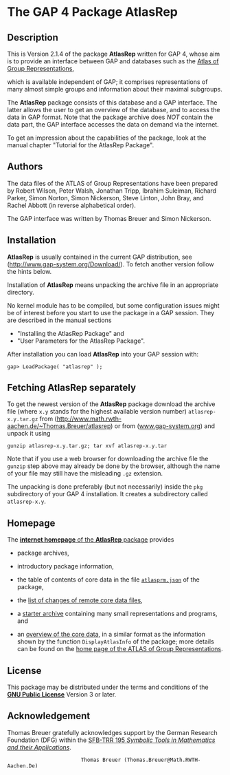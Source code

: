 
The GAP 4 Package **AtlasRep**
==============================

Description
-----------

This is Version 2.1.4 of the package **AtlasRep** written for GAP 4,
whose aim is to provide an interface between GAP and databases such as the
[Atlas of Group Representations](http://atlas.math.rwth-aachen.de/Atlas),

which is available independent of GAP;
it comprises representations of many almost simple groups
and information about their maximal subgroups.

The **AtlasRep** package consists of this database and a GAP interface.
The latter allows the user to get an overview of the database,
and to access the data in GAP format.
Note that the package archive does *NOT* contain the data part,
the GAP interface accesses the data on demand via the internet.

To get an impression about the capabilities of the package,
look at the manual chapter "Tutorial for the AtlasRep Package".


Authors
-------

The data files of the ATLAS of Group Representations have been prepared by
Robert Wilson, Peter Walsh, Jonathan Tripp, Ibrahim Suleiman, Richard Parker,
Simon Norton, Simon Nickerson, Steve Linton, John Bray, and Rachel Abbott
(in reverse alphabetical order).

The GAP interface was written by Thomas Breuer and Simon Nickerson.


Installation
------------

**AtlasRep** is usually contained in the current GAP distribution,
see (http://www.gap-system.org/Download/).
To fetch another version follow the hints below.

Installation of **AtlasRep** means unpacking the archive file
in an appropriate directory.

No kernel module has to be compiled,
but some configuration issues might be of interest
before you start to use the package in a GAP session.
They are described in the manual sections

- "Installing the AtlasRep Package" and
- "User Parameters for the AtlasRep Package".

After installation you can load **AtlasRep** into your GAP session with:

```
gap> LoadPackage( "atlasrep" );
```


Fetching **AtlasRep** separately
--------------------------------

To get the newest version of the **AtlasRep** package download the archive file
(where `x.y` stands for the highest available version number)
`atlasrep-x.y.tar.gz`
from (http://www.math.rwth-aachen.de/~Thomas.Breuer/atlasrep)
or from (www.gap-system.org)
and unpack it using
```
gunzip atlasrep-x.y.tar.gz; tar xvf atlasrep-x.y.tar
```
Note that if you use a web browser for downloading the archive file
the `gunzip` step above may already be done by the browser,
although the name of your file may still have the misleading `.gz` extension.

The unpacking is done preferably (but not necessarily) inside the `pkg`
subdirectory of your GAP 4 installation.
It creates a  subdirectory called `atlasrep-x.y`.


Homepage
--------

The [**internet homepage** of the **AtlasRep** package](http://www.math.rwth-aachen.de/~Thomas.Breuer/atlasrep)
provides

* package archives,

* introductory package information,

* the table of contents of core data in the file
  [`atlasprm.json`](http://www.math.rwth-aachen.de/~Thomas.Breuer/atlasrep/atlasprm.json)
  of the package,

* the [list of changes of remote core data files](http://www.math.rwth-aachen.de/~Thomas.Breuer/atlasrep/htm/data/changes.htm),

* a [starter archive](http://www.math.rwth-aachen.de/~Thomas.Breuer/atlasrep/atlasrepdata.tar.gz)
  containing many small representations and programs,
  and

* an [overview of the core data](http://www.math.rwth-aachen.de/~Thomas.Breuer/atlasrep/htm/data/),
  in a similar format as the information shown by the function
  `DisplayAtlasInfo` of the package;
  more details can be found on the
  [home page of the ATLAS of Group Representations](http://atlas.math.rwth-aachen.de/Atlas).


License
-------

This package may be distributed under the terms and conditions of the
[**GNU Public License**](http://www.gnu.org/licenses) Version 3 or later.


Acknowledgement
---------------

Thomas Breuer gratefully acknowledges support by
the German Research Foundation (DFG) within the
[SFB-TRR 195 *Symbolic Tools in Mathematics and their Applications*](https://www.computeralgebra.de/sfb/).

                            Thomas Breuer (Thomas.Breuer@Math.RWTH-Aachen.De)
